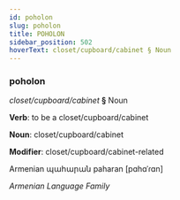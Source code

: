 ```yaml
---
id: poholon
slug: poholon
title: POHOLON
sidebar_position: 502
hoverText: closet/cupboard/cabinet § Noun
---
```


### poholon

*closet/cupboard/cabinet* **§** Noun

**Verb**: to be a closet/cupboard/cabinet

**Noun**: closet/cupboard/cabinet

**Modifier**: closet/cupboard/cabinet-related

Armenian պահարան paharan [pɑhɑˈɾɑn]

*Armenian Language Family*
